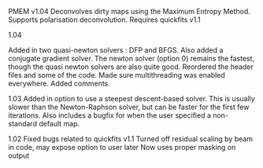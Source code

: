 PMEM v1.04
Deconvolves dirty maps using the Maximum Entropy Method. Supports polarisation deconvolution.
Requires quickfits v1.1

1.04

Added in two quasi-newton solvers : DFP and BFGS. Also added a conjugate gradient solver. The newton solver (option 0) remains the fastest, though the quasi newton solvers are also quite good. Reordered the header files and some of the code. Made sure multithreading was enabled everywhere. Added comments.

1.03
Added in option to use a steepest descent-based solver. This is usually slower than the Newton-Raphson solver, but can be faster for the first few iterations. Also includes a bugfix for when the user specified a non-standard default map.

1.02
Fixed bugs related to quickfits v1.1
Turned off residual scaling by beam in code, may expose option to user later
Now uses proper masking on output
